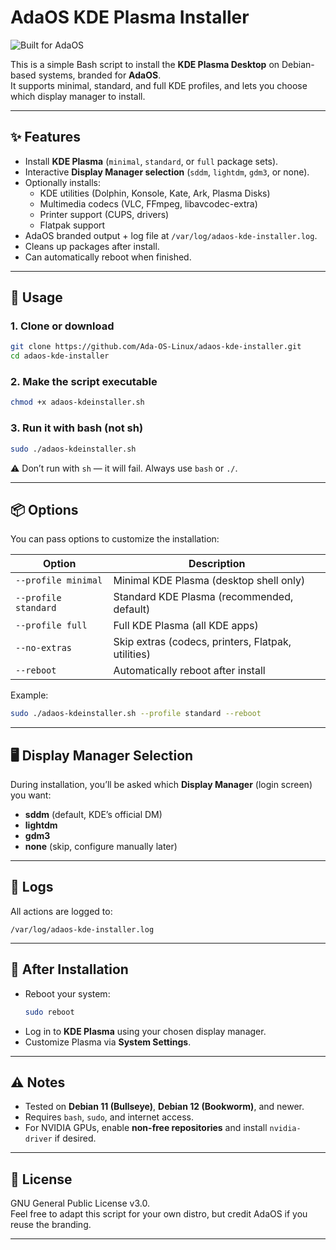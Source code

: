 # AdaOS KDE Plasma Installer

![Built for AdaOS](https://img.shields.io/badge/Built%20for-AdaOS-blue?style=for-the-badge)

This is a simple Bash script to install the **KDE Plasma Desktop** on Debian-based systems, branded for **AdaOS**.  
It supports minimal, standard, and full KDE profiles, and lets you choose which display manager to install.

---

## ✨ Features

- Install **KDE Plasma** (`minimal`, `standard`, or `full` package sets).  
- Interactive **Display Manager selection** (`sddm`, `lightdm`, `gdm3`, or none).  
- Optionally installs:
  - KDE utilities (Dolphin, Konsole, Kate, Ark, Plasma Disks)  
  - Multimedia codecs (VLC, FFmpeg, libavcodec-extra)  
  - Printer support (CUPS, drivers)  
  - Flatpak support  
- AdaOS branded output + log file at `/var/log/adaos-kde-installer.log`.  
- Cleans up packages after install.  
- Can automatically reboot when finished.  

---

## 🔧 Usage

### 1. Clone or download
```bash
git clone https://github.com/Ada-OS-Linux/adaos-kde-installer.git
cd adaos-kde-installer
```

### 2. Make the script executable
```bash
chmod +x adaos-kdeinstaller.sh
```

### 3. Run it with **bash** (not sh)
```bash
sudo ./adaos-kdeinstaller.sh
```

⚠️ Don’t run with `sh` — it will fail. Always use `bash` or `./`.

---

## 📦 Options

You can pass options to customize the installation:

| Option           | Description |
|------------------|-------------|
| `--profile minimal`  | Minimal KDE Plasma (desktop shell only) |
| `--profile standard` | Standard KDE Plasma (recommended, default) |
| `--profile full`     | Full KDE Plasma (all KDE apps) |
| `--no-extras`        | Skip extras (codecs, printers, Flatpak, utilities) |
| `--reboot`           | Automatically reboot after install |

Example:

```bash
sudo ./adaos-kdeinstaller.sh --profile standard --reboot
```

---

## 🖥️ Display Manager Selection

During installation, you’ll be asked which **Display Manager** (login screen) you want:

- **sddm** (default, KDE’s official DM)  
- **lightdm**  
- **gdm3**  
- **none** (skip, configure manually later)  

---

## 📄 Logs

All actions are logged to:

```
/var/log/adaos-kde-installer.log
```

---

## 🚀 After Installation

- Reboot your system:  
  ```bash
  sudo reboot
  ```
- Log in to **KDE Plasma** using your chosen display manager.  
- Customize Plasma via **System Settings**.  

---

## ⚠️ Notes

- Tested on **Debian 11 (Bullseye)**, **Debian 12 (Bookworm)**, and newer.  
- Requires `bash`, `sudo`, and internet access.  
- For NVIDIA GPUs, enable **non-free repositories** and install `nvidia-driver` if desired.  

---

## 📜 License

GNU General Public License v3.0.  
Feel free to adapt this script for your own distro, but credit AdaOS if you reuse the branding.

---
